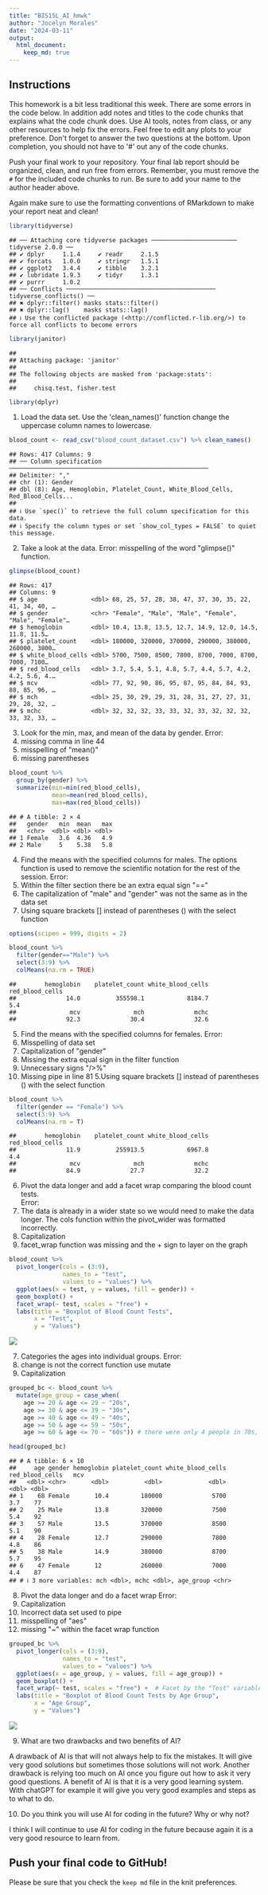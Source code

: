 ```yaml
---
title: "BIS15L_AI_hmwk"
author: "Jocelyn Morales"
date: "2024-03-11"
output: 
  html_document: 
    keep_md: true
---
```




## Instructions
This homework is a bit less traditional this week. There are some errors in the code below. In addition add notes and titles to the code chunks that explains what the code chunk does. Use AI tools, notes from class, or any other resources to help fix the errors. Feel free to edit any plots to your preference. Don't forget to answer the two questions at the bottom. Upon completion, you should not have to '#' out any of the code chunks.

Push your final work to your repository. Your final lab report should be organized, clean, and run free from errors. Remember, you must remove the `#` for the included code chunks to run. Be sure to add your name to the author header above.   

Again make sure to use the formatting conventions of RMarkdown to make your report neat and clean!  



```r
library(tidyverse)
```

```
## ── Attaching core tidyverse packages ──────────────────────── tidyverse 2.0.0 ──
## ✔ dplyr     1.1.4     ✔ readr     2.1.5
## ✔ forcats   1.0.0     ✔ stringr   1.5.1
## ✔ ggplot2   3.4.4     ✔ tibble    3.2.1
## ✔ lubridate 1.9.3     ✔ tidyr     1.3.1
## ✔ purrr     1.0.2     
## ── Conflicts ────────────────────────────────────────── tidyverse_conflicts() ──
## ✖ dplyr::filter() masks stats::filter()
## ✖ dplyr::lag()    masks stats::lag()
## ℹ Use the conflicted package (<http://conflicted.r-lib.org/>) to force all conflicts to become errors
```

```r
library(janitor)
```

```
## 
## Attaching package: 'janitor'
## 
## The following objects are masked from 'package:stats':
## 
##     chisq.test, fisher.test
```

```r
library(dplyr)
```


1. Load the data set. Use the 'clean_names()' function change the uppercase column names to lowercase.  

```r
blood_count <- read_csv("blood_count_dataset.csv") %>% clean_names()
```

```
## Rows: 417 Columns: 9
## ── Column specification ────────────────────────────────────────────────────────
## Delimiter: ","
## chr (1): Gender
## dbl (8): Age, Hemoglobin, Platelet_Count, White_Blood_Cells, Red_Blood_Cells...
## 
## ℹ Use `spec()` to retrieve the full column specification for this data.
## ℹ Specify the column types or set `show_col_types = FALSE` to quiet this message.
```

2. Take a look at the data. 
Error: misspelling of the word "glimpse()" function. 

```r
glimpse(blood_count)
```

```
## Rows: 417
## Columns: 9
## $ age               <dbl> 68, 25, 57, 28, 38, 47, 37, 30, 35, 22, 41, 34, 40, …
## $ gender            <chr> "Female", "Male", "Male", "Female", "Male", "Female"…
## $ hemoglobin        <dbl> 10.4, 13.8, 13.5, 12.7, 14.9, 12.0, 14.5, 11.8, 11.5…
## $ platelet_count    <dbl> 180000, 320000, 370000, 290000, 380000, 260000, 3800…
## $ white_blood_cells <dbl> 5700, 7500, 8500, 7800, 8700, 7000, 8700, 7000, 7100…
## $ red_blood_cells   <dbl> 3.7, 5.4, 5.1, 4.8, 5.7, 4.4, 5.7, 4.2, 4.2, 5.6, 4.…
## $ mcv               <dbl> 77, 92, 90, 86, 95, 87, 95, 84, 84, 93, 88, 85, 96, …
## $ mch               <dbl> 25, 30, 29, 29, 31, 28, 31, 27, 27, 31, 29, 28, 32, …
## $ mchc              <dbl> 32, 32, 32, 33, 33, 32, 33, 32, 32, 32, 33, 32, 33, …
```

3. Look for the min, max, and mean of the data by gender. 
Error: 
1. missing comma in line 44 
2. misspelling of "mean()"
3. missing parentheses 

```r
blood_count %>% 
  group_by(gender) %>% 
  summarize(min=min(red_blood_cells),
            mean=mean(red_blood_cells),
            max=max(red_blood_cells))
```

```
## # A tibble: 2 × 4
##   gender   min  mean   max
##   <chr>  <dbl> <dbl> <dbl>
## 1 Female   3.6  4.36   4.9
## 2 Male     5    5.38   5.8
```


4. Find the means with the specified columns for males. The options function is used to remove the scientific notation for the rest of the session.
Error: 
1. Within the filter section there be an extra equal sign "=="
2. The capitalization of "male" and "gender" was not the same as in the data set
3. Using square brackets [] instead of parentheses () with the select function

```r
options(scipen = 999, digits = 2)

blood_count %>% 
  filter(gender=="Male") %>%
  select(3:9) %>%
  colMeans(na.rm = TRUE)
```

```
##        hemoglobin    platelet_count white_blood_cells   red_blood_cells 
##              14.0          355598.1            8184.7               5.4 
##               mcv               mch              mchc 
##              92.3              30.4              32.6
```


5. Find the means with the specified columns for females.
Error: 
1. Misspelling of data set 
1. Capitalization of "gender"
2. Missing the extra equal sign in the filter function
3. Unnecessary signs "/>%" 
4. Missing pipe in line 81
5.Using square brackets [] instead of parentheses () with the select function 

```r
blood_count %>% 
  filter(gender == "Female") %>% 
  select(3:9) %>%
  colMeans(na.rm = T)
```

```
##        hemoglobin    platelet_count white_blood_cells   red_blood_cells 
##              11.9          255913.5            6967.8               4.4 
##               mcv               mch              mchc 
##              84.9              27.7              32.2
```


6. Pivot the data longer and add a facet wrap comparing the blood count tests.  
Error: 
1. The data is already in a wider state so we would need to make the data longer. The cols function within the pivot_wider was formatted incorrectly.
2. Capitalization 
3. facet_wrap function was missing and the + sign to layer on the graph 

```r
blood_count %>%
  pivot_longer(cols = (3:9), 
               names_to = "test", 
               values_to = "values") %>%
  ggplot(aes(x = test, y = values, fill = gender)) +
  geom_boxplot() +
  facet_wrap(~ test, scales = "free") +
  labs(title = "Boxplot of Blood Count Tests",
       x = "Test",
       y = "Values")
```

![](hw14_files/figure-html/unnamed-chunk-7-1.png)<!-- -->


7. Categories the ages into individual groups. 
Error: 
1. change is not the correct function use mutate 
2. Capitalization 

```r
grouped_bc <- blood_count %>%
  mutate(age_group = case_when(
    age >= 20 & age <= 29 ~ "20s",
    age >= 30 & age <= 39 ~ "30s",
    age >= 40 & age <= 49 ~ "40s",
    age >= 50 & age <= 59 ~ "50s",
    age >= 60 & age <= 70 ~ "60s")) # there were only 4 people in 70s, so I combined it with 60s

head(grouped_bc)
```

```
## # A tibble: 6 × 10
##     age gender hemoglobin platelet_count white_blood_cells red_blood_cells   mcv
##   <dbl> <chr>       <dbl>          <dbl>             <dbl>           <dbl> <dbl>
## 1    68 Female       10.4         180000              5700             3.7    77
## 2    25 Male         13.8         320000              7500             5.4    92
## 3    57 Male         13.5         370000              8500             5.1    90
## 4    28 Female       12.7         290000              7800             4.8    86
## 5    38 Male         14.9         380000              8700             5.7    95
## 6    47 Female       12           260000              7000             4.4    87
## # ℹ 3 more variables: mch <dbl>, mchc <dbl>, age_group <chr>
```


8. Pivot the data longer and do a facet wrap 
Error: 
1. Capitalization 
2. Incorrect data set used to pipe 
3. misspelling of "aes"
4. missing "~" within the facet wrap function

```r
grouped_bc %>%
  pivot_longer(cols = (3:9), 
               names_to = "test", 
               values_to = "values") %>%
  ggplot(aes(x = age_group, y = values, fill = age_group)) +
  geom_boxplot() +
  facet_wrap(~ test, scales = "free") +  # Facet by the "Test" variable
  labs(title = "Boxplot of Blood Count Tests by Age Group",
       x = "Age Group",
       y = "Values")
```

![](hw14_files/figure-html/unnamed-chunk-9-1.png)<!-- -->


9. What are two drawbacks and two benefits of AI?

A drawback of AI is that will not always help to fix the mistakes. It will give very good solutions but sometimes those solutions will not work. Another drawback is relying too much on AI once you figure out how to ask it very good questions. A benefit of AI is that it is a very good learning system. With chatGPT for example it will give you very good examples and steps as to what to do. 

10. Do you think you will use AI for coding in the future? Why or why not?

I think I will continue to use AI for coding in the future because again it is a very good resource to learn from. 

## Push your final code to GitHub!
Please be sure that you check the `keep md` file in the knit preferences. 
